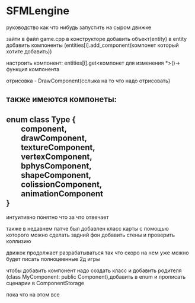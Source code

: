 # SFMLengine

руководство как что нибудь запустить на сыром движке

зайти в файл game.cpp
в конструкторе добавить объект(entity)
в entity добавить компоненты (entities[i].add_component(компонет который хотите добавить))

настроить компонент: entities[i].get<компонет для изменения *>()-> функция компонента

отрисовка - DrawComponent(сслыка на то что надо отрисовать)

также имеются компонеты:
-------------------
enum class Type
{  
	        component,  
	        drawComponent,  
	        textureComponent,  
	        vertexComponent,  
	        bphysComponent,  
	        shapeComponent,  
	        colissionComponent,  
	        animationComponent  
}
---------------------
интуитивно понятно что за что отвечает

также в недавнем патче был добавлен класс карты с помощью которого можно сделать задний фон добавить стены и проверить коллизию



движок продолжает разрабатываться так что скоро на нем уже можно будет писать полноцеенные 2д игры

чтобы добавить компонент надо создать класс и добавить родителя (class MyComponent: public Component),добавить в enum и прописать сценарии в ComponentStorage

пока что на этом все

